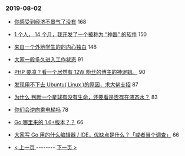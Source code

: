 ### 2019-08-02 
- [你感受到经济不景气了没有](https://www.v2ex.com/t/588336) 168
- [1 个人， 14 个月，我开发了一个被称为 “神器” 的软件](https://www.v2ex.com/t/588334) 150
- [来自一个外地学生的的内心独白](https://www.v2ex.com/t/588381) 148
- [大家一般多久进入工作状态](https://www.v2ex.com/t/588415) 91
- [PHP 要凉？看一个居然有 12W 粉丝的博主的神逻辑。](https://www.v2ex.com/t/588371) 90
- [发现用不下去 Ubuntu( Linux )的原因，求大佬支招](https://www.v2ex.com/t/588333) 87
- [为什么 判断一个星球有没有生命，还要看是否存在液态水？](https://www.v2ex.com/t/588410) 83
- [你们会逆向乘电梯吗](https://www.v2ex.com/t/588400) 78
- [Go 哪里来的 1.6+版本？？](https://www.v2ex.com/t/588369) 66
- [大家写 Go 用的什么编辑器 / IDE，优缺点是什么？「或者当个调查」](https://www.v2ex.com/t/588469) 66 

- [ < 上一页 ](https://github.com/able8/v2ex-hot-record/blob/master/2019-08-01.md) -------- [ 下一页 > ](https://github.com/able8/v2ex-hot-record/blob/master/2019-08-03.md)